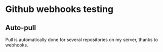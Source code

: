 Github webhooks testing
=======================

Auto-pull
---------

Pull is automatically done for several repositories on my server, thanks to webhooks.
